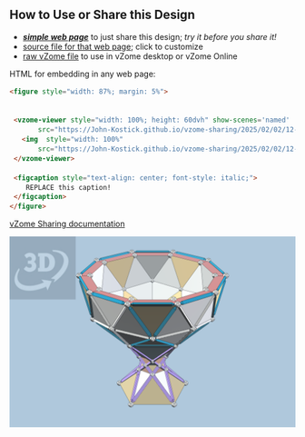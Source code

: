 
## How to Use or Share this Design

 - [***simple web page***](<https://John-Kostick.github.io/vzome-sharing/2025/02/02/12-40-36-Pentakis-Icosidodecahedra/>) to just share this design; *try it before you share it!*
 - [source file for that web page](<https://github.com/John-Kostick/vzome-sharing/edit/main/2025/02/02/12-40-36-Pentakis-Icosidodecahedra/index.md>); click to customize
 - [raw vZome file](<https://raw.githubusercontent.com/John-Kostick/vzome-sharing/main/2025/02/02/12-40-36-Pentakis-Icosidodecahedra/Pentakis-Icosidodecahedra.vZome>) to use in vZome desktop or vZome Online
 
 HTML for embedding in any web page:
 ```html
<figure style="width: 87%; margin: 5%">
  
  
  <vzome-viewer style="width: 100%; height: 60dvh" show-scenes='named'
        src="https://John-Kostick.github.io/vzome-sharing/2025/02/02/12-40-36-Pentakis-Icosidodecahedra/Pentakis-Icosidodecahedra.vZome" >
    <img  style="width: 100%"
        src="https://John-Kostick.github.io/vzome-sharing/2025/02/02/12-40-36-Pentakis-Icosidodecahedra/Pentakis-Icosidodecahedra.png" >
  </vzome-viewer>

  <figcaption style="text-align: center; font-style: italic;">
     REPLACE this caption!
  </figcaption>
</figure>

 ```

[vZome Sharing documentation](https://vzome.github.io/vzome/sharing.html#how-it-works)

![Image](<Pentakis-Icosidodecahedra.png>)

